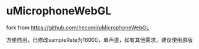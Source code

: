 uMicrophoneWebGL
================

fork from https://github.com/hecomi/uMicrophoneWebGL

方便自用，已修改sampleRate为16000，单声道，如有其他需求，建议使用原版